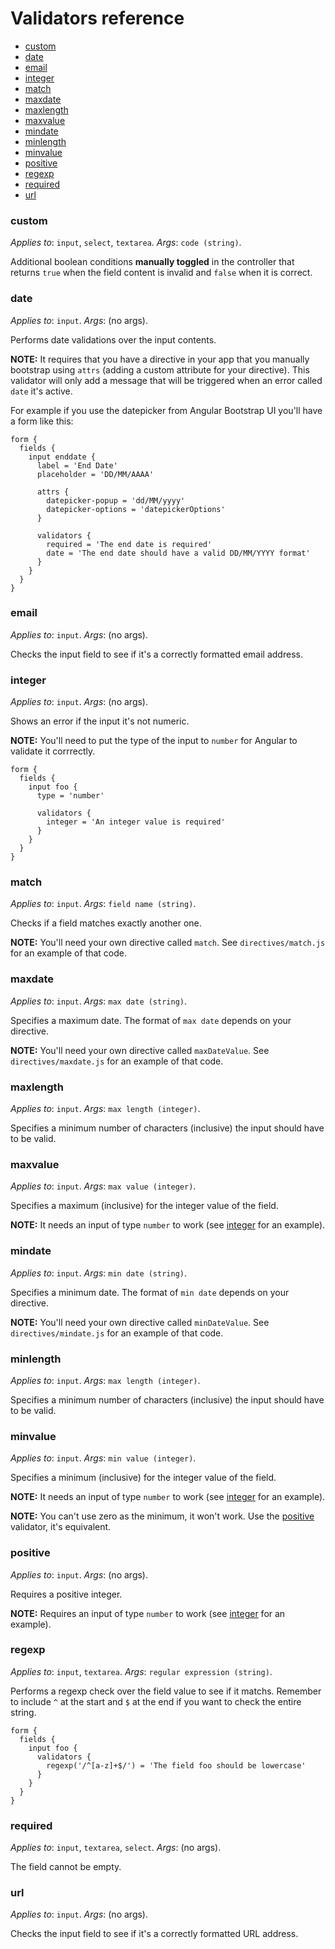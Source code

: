 
Validators reference
====================

 * [custom](#custom)
 * [date](#date)
 * [email](#email)
 * [integer](#integer)
 * [match](#match)
 * [maxdate](#maxdate)
 * [maxlength](#maxlength)
 * [maxvalue](#maxvalue)
 * [mindate](#mindate)
 * [minlength](#minlength)
 * [minvalue](#minvalue)
 * [positive](#positive)
 * [regexp](#regexp)
 * [required](#required)
 * [url](#url)


### <a name="custom"></a> custom
*Applies to*: `input`, `select`, `textarea`.
*Args*: `code (string)`.

Additional boolean conditions **manually toggled** in the controller that returns
`true` when the field content is invalid and `false` when it is correct.


### <a name="date"></a> date
*Applies to*: `input`.
*Args*: (no args).

Performs date validations over the input contents.

**NOTE:** It requires that you have a directive in your app that you manually
bootstrap using `attrs` (adding a custom attribute for your directive). This
validator will only add a message that will be triggered when an error called
`date` it's active.

For example if you use the datepicker from Angular Bootstrap UI you'll have a form
like this:

```
form {
  fields {
    input enddate {
      label = 'End Date'
      placeholder = 'DD/MM/AAAA'

      attrs {
        datepicker-popup = 'dd/MM/yyyy'
        datepicker-options = 'datepickerOptions'
      }

      validators {
        required = 'The end date is required'
        date = 'The end date should have a valid DD/MM/YYYY format'
      }
    }
  }
}
```


### <a name="email"></a> email
*Applies to*: `input`.
*Args*: (no args).

Checks the input field to see if it's a correctly formatted email address.


### <a name="integer"></a> integer
*Applies to*: `input`.
*Args*: (no args).

Shows an error if the input it's not numeric.

**NOTE:** You'll need to put the type of the input to `number` for Angular to
validate it corrrectly.

```
form {
  fields {
    input foo {
      type = 'number'

      validators {
        integer = 'An integer value is required'
      }
    }
  }
}
```


### <a name="match"></a> match
*Applies to*: `input`.
*Args*: `field name (string)`.

Checks if a field matches exactly another one.

**NOTE:** You'll need your own directive called `match`. See `directives/match.js`
for an example of that code.


### <a name="maxdate"></a> maxdate
*Applies to*: `input`.
*Args*: `max date (string)`.

Specifies a maximum date. The format of `max date` depends on your directive.

**NOTE:** You'll need your own directive called `maxDateValue`. See
`directives/maxdate.js` for an example of that code.


### <a name="maxlength"></a> maxlength
*Applies to*: `input`.
*Args*: `max length (integer)`.

Specifies a minimum number of characters (inclusive) the input should have to be valid.


### <a name="maxvalue"></a> maxvalue
*Applies to*: `input`.
*Args*: `max value (integer)`.

Specifies a maximum (inclusive) for the integer value of the field.

**NOTE:** It needs an input of type `number` to work (see [integer](#integer)
for an example).


### <a name="mindate"></a> mindate
*Applies to*: `input`.
*Args*: `min date (string)`.

Specifies a minimum date. The format of `min date` depends on your directive.

**NOTE:** You'll need your own directive called `minDateValue`. See
`directives/mindate.js` for an example of that code.


### <a name="minlength"></a> minlength
*Applies to*: `input`.
*Args*: `max length (integer)`.

Specifies a minimum number of characters (inclusive) the input should have to be valid.


### <a name="minvalue"></a> minvalue
*Applies to*: `input`.
*Args*: `min value (integer)`.

Specifies a minimum (inclusive) for the integer value of the field.

**NOTE:** It needs an input of type `number` to work (see [integer](#integer)
for an example).

**NOTE:** You can't use zero as the minimum, it won't work. Use the
[positive](#positive) validator, it's equivalent.


### <a name="positive"></a> positive
*Applies to*: `input`.
*Args*: (no args).

Requires a positive integer.

**NOTE:** Requires an input of type `number` to work (see [integer](#integer)
for an example).


### <a name="regexp"></a> regexp
*Applies to*: `input`, `textarea`.
*Args*: `regular expression (string)`.

Performs a regexp check over the field value to see if it matchs. Remember to include
`^` at the start and `$` at the end if you want to check the entire string.

```
form {
  fields {
    input foo {
      validators {
        regexp('/^[a-z]+$/') = 'The field foo should be lowercase'
      }
    }
  }
}
```


### <a name="required"></a> required
*Applies to*: `input`, `textarea`, `select`.
*Args*: (no args).

The field cannot be empty.


### <a name="url"></a> url
*Applies to*: `input`.
*Args*: (no args).

Checks the input field to see if it's a correctly formatted URL address.
